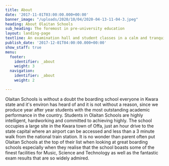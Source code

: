 ```yaml
---
title: About
date: '2017-11-01T03:00:00.000+00:00'
banner_image: "/uploads/2020/10/04/2020-04-13-11-04-3.jpeg"
heading: About Olaitan Schools
sub_heading: The foremost in pre-university education
layout: landing-page
textline: An examination hall and student classes in a calm and tranquil environment.
publish_date: '2017-12-01T04:00:00.000+00:00'
show_staff: true
menu:
  footer:
    identifier: _about
    weight: 3
  navigation:
    identifier: _about
    weight: 2

---
```

Olaitan Schools is without a doubt the boarding school everyone in Kwara state and it's environ has heard of and it is not without a reason, since we produce year after year students with the most outstanding academic performance in the country. Students in Olaitan Schools are highly intelligent, hardworking and committed to achieving highly. The school occupies a large site in the Kwara town of Offa, just an hour drive to the state capital where an airport can be accessed and less than a 3 minute walk from the national train station. It is no wonder than parent often put Olaitan Schools at the top of their list when looking at great boarding schools especially when they realise that the school boasts some of the finest facilities for Music, Science and Technology as well as the fantastic exam results that are so widely admired.